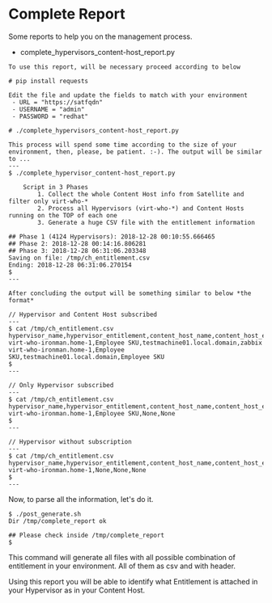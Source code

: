 # Complete Report

Some reports to help you on the management process.

- complete_hypervisors_content-host_report.py
```
To use this report, will be necessary proceed according to below

# pip install requests

Edit the file and update the fields to match with your environment
 - URL = "https://satfqdn"
 - USERNAME = "admin"
 - PASSWORD = "redhat"

# ./complete_hypervisors_content-host_report.py

This process will spend some time according to the size of your environment, then, please, be patient. :-). The output will be similar to ...
---
$ ./complete_hypervisor_content-host_report.py 

    Script in 3 Phases
        1. Collect the whole Content Host info from Satellite and filter only virt-who-*
        2. Process all Hypervisors (virt-who-*) and Content Hosts running on the TOP of each one
        3. Generate a huge CSV file with the entitlement information 
    
## Phase 1 (4124 Hypervisors): 2018-12-28 00:10:55.666465
## Phase 2: 2018-12-28 00:14:16.806281
## Phase 3: 2018-12-28 06:31:06.203348
Saving on file: /tmp/ch_entitlement.csv
Ending: 2018-12-28 06:31:06.270154
$
---

After concluding the output will be something similar to below *the format*

// Hypervisor and Content Host subscribed
---
$ cat /tmp/ch_entitlement.csv
hypervisor_name,hypervisor_entitlement,content_host_name,content_host_entitlement
virt-who-ironman.home-1,Employee SKU,testmachine01.local.domain,zabbix
virt-who-ironman.home-1,Employee SKU,testmachine01.local.domain,Employee SKU
$
---

// Only Hypervisor subscribed
---
$ cat /tmp/ch_entitlement.csv
hypervisor_name,hypervisor_entitlement,content_host_name,content_host_entitlement
virt-who-ironman.home-1,Employee SKU,None,None
$
---

// Hypervisor without subscription
---
$ cat /tmp/ch_entitlement.csv
hypervisor_name,hypervisor_entitlement,content_host_name,content_host_entitlement
virt-who-ironman.home-1,None,None,None
$
---
```

Now, to parse all the information, let's do it.
```
$ ./post_generate.sh 
Dir /tmp/complete_report ok

## Please check inside /tmp/complete_report
$
```
This command will generate all files with all possible combination of entitlement in your environment. All of them as csv and with header.

Using this report you will be able to identify what Entitlement is attached in your Hypervisor as in your Content Host.